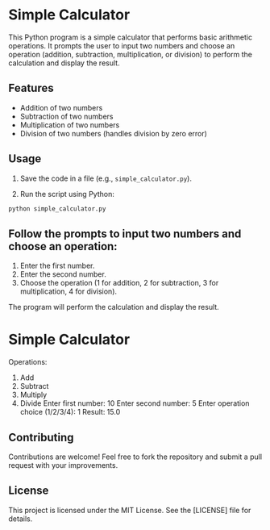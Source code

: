 # Simple Calculator

This Python program is a simple calculator that performs basic arithmetic operations. It prompts the user to input two numbers and choose an operation (addition, subtraction, multiplication, or division) to perform the calculation and display the result.

## Features

- Addition of two numbers
- Subtraction of two numbers
- Multiplication of two numbers
- Division of two numbers (handles division by zero error)

## Usage

1. Save the code in a file (e.g., `simple_calculator.py`).

2. Run the script using Python:

```bash
python simple_calculator.py
```

## Follow the prompts to input two numbers and choose an operation:

1. Enter the first number.
2. Enter the second number.
3. Choose the operation (1 for addition, 2 for subtraction, 3 for multiplication, 4 for division).

The program will perform the calculation and display the result.

Simple Calculator
=================
Operations:
1. Add
2. Subtract
3. Multiply
4. Divide
Enter first number: 10
Enter second number: 5
Enter operation choice (1/2/3/4): 1
Result: 15.0

## Contributing
Contributions are welcome! Feel free to fork the repository and submit a pull request with your improvements.

## License
This project is licensed under the MIT License. See the [LICENSE] file for details.
